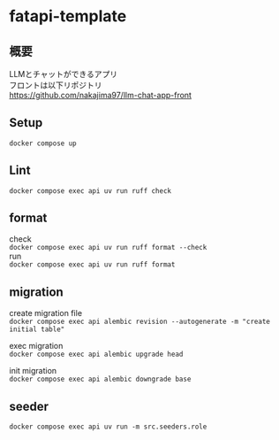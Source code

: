 # fatapi-template
## 概要
LLMとチャットができるアプリ  
フロントは以下リポジトリ  
https://github.com/nakajima97/llm-chat-app-front
## Setup
`docker compose up`

## Lint
`docker compose exec api uv run ruff check`

## format
check  
`docker compose exec api uv run ruff format --check`  
run  
`docker compose exec api uv run ruff format`  

## migration
create migration file  
`docker compose exec api alembic revision --autogenerate -m "create initial table"`  

exec migration  
`docker compose exec api alembic upgrade head`  

init migration  
`docker compose exec api alembic downgrade base`  

## seeder
`docker compose exec api uv run -m src.seeders.role`
